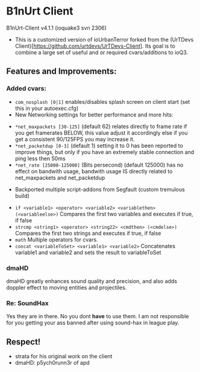 # B1nUrt Client

B1nUrt-Client v4.1.1 (ioquake3 svn 2306)

* This is a customized version of ioUrbanTerror forked from the (UrTDevs Client)[https://github.com/urtdevs/UrTDevs-Client]. Its goal is to combine a large set of useful and or required cvars/additions to ioQ3.

## Features and Improvements:
  
### Added cvars:
  - `com_nosplash [0|1]` enables/disables splash screen on client start (set this in your autoexec.cfg)
  - New Networking settings for better performance and more hits:
   * `*net_maxpackets [30-125]` (default 62) relates directly to frame rate if you get framerates BELOW, this value adjust it accordingly else if you get a consistent 90/125FPS you may increase it.
   * `*net_packetdup [0-3]` (default 1) setting it to 0 has been reported to improve things, but only if you have an extremely stable connection and ping less then 50ms
   * `*net_rate [25000-125000]` (Bits persecond) (default 125000) has no effect on bandwith usage, bandwith usage IS directly related to net_maxpackets and net_packetdup
  - Backported multiple script-addons from Segfault (custom tremulous build)
   * `if <variable1> <operator> <variable2> <variablethen> (<variableelse>)` Compares the first two variables and executes <variablethen> if true, <variableelse> if false
   * `strcmp <string1> <operator> <string22> <cmdthen> (<cmdelse>)` Compares the first two strings and executes <cmdthen> if true, <cmdelse> if false
   * `math` Multiple operators for cvars.
   * `concat <variableToSet> <variable1> <variable2>` Concatenates variable1 and variable2 and sets the result to variableToSet
   
### dmaHD
dmaHD greatly enhances sound quality and precision, and also adds doppler effect to moving entities and projectiles.

### Re: SoundHax
Yes they are in there. No you dont **have** to use them. I am not responsible for you getting your ass banned after using sound-hax in league play.

## Respect!
  - strata for his original work on the client
  - dmaHD: p5ych0runn3r of apd 
  